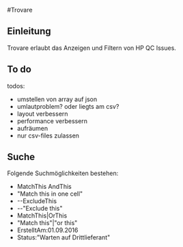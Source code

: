 #Trovare
## Einleitung
Trovare erlaubt das Anzeigen und Filtern von HP QC Issues.

## To do
todos:
- umstellen von array auf json
- umlautproblem? oder liegts am csv?
- layout verbessern
- performance verbessern
- aufräumen
- nur csv-files zulassen

## Suche
Folgende Suchmöglichkeiten bestehen:
- MatchThis AndThis
- "Match this in one cell"
- --ExcludeThis
- --"Exclude this"
- MatchThis|OrThis
- "Match this"|"or this"
- ErstelltAm:01.09.2016
- Status:"Warten auf Drittlieferant"
